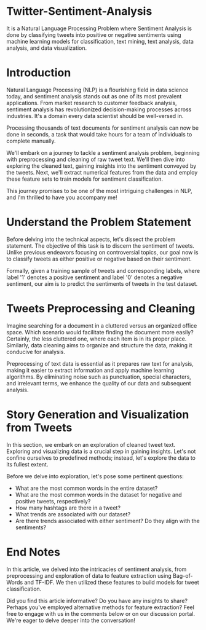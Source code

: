 
# Twitter-Sentiment-Analysis
It is a Natural Language Processing Problem where Sentiment Analysis is done by classifying tweets into positive or negative sentiments using machine learning models for classification, text mining, text analysis, data analysis, and data visualization.

# Introduction

Natural Language Processing (NLP) is a flourishing field in data science today, and sentiment analysis stands out as one of its most prevalent applications. From market research to customer feedback analysis, sentiment analysis has revolutionized decision-making processes across industries. It's a domain every data scientist should be well-versed in.

Processing thousands of text documents for sentiment analysis can now be done in seconds, a task that would take hours for a team of individuals to complete manually.

We'll embark on a journey to tackle a sentiment analysis problem, beginning with preprocessing and cleaning of raw tweet text. We'll then dive into exploring the cleaned text, gaining insights into the sentiment conveyed by the tweets. Next, we'll extract numerical features from the data and employ these feature sets to train models for sentiment classification.

This journey promises to be one of the most intriguing challenges in NLP, and I'm thrilled to have you accompany me!

# Understand the Problem Statement

Before delving into the technical aspects, let's dissect the problem statement. The objective of this task is to discern the sentiment of tweets. Unlike previous endeavors focusing on controversial topics, our goal now is to classify tweets as either positive or negative based on their sentiment.

Formally, given a training sample of tweets and corresponding labels, where label '1' denotes a positive sentiment and label '0' denotes a negative sentiment, our aim is to predict the sentiments of tweets in the test dataset.

# Tweets Preprocessing and Cleaning

Imagine searching for a document in a cluttered versus an organized office space. Which scenario would facilitate finding the document more easily? Certainly, the less cluttered one, where each item is in its proper place. Similarly, data cleaning aims to organize and structure the data, making it conducive for analysis.

Preprocessing of text data is essential as it prepares raw text for analysis, making it easier to extract information and apply machine learning algorithms. By eliminating noise such as punctuation, special characters, and irrelevant terms, we enhance the quality of our data and subsequent analysis.

# Story Generation and Visualization from Tweets

In this section, we embark on an exploration of cleaned tweet text. Exploring and visualizing data is a crucial step in gaining insights. Let's not confine ourselves to predefined methods; instead, let's explore the data to its fullest extent.

Before we delve into exploration, let's pose some pertinent questions:
- What are the most common words in the entire dataset?
- What are the most common words in the dataset for negative and positive tweets, respectively?
- How many hashtags are there in a tweet?
- What trends are associated with our dataset?
- Are there trends associated with either sentiment? Do they align with the sentiments?

# End Notes

In this article, we delved into the intricacies of sentiment analysis, from preprocessing and exploration of data to feature extraction using Bag-of-Words and TF-IDF. We then utilized these features to build models for tweet classification.

Did you find this article informative? Do you have any insights to share? Perhaps you've employed alternative methods for feature extraction? Feel free to engage with us in the comments below or on our discussion portal. We're eager to delve deeper into the conversation!

